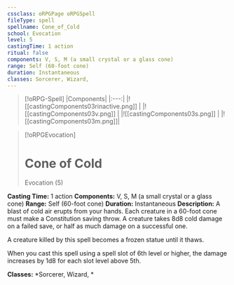 ```yaml
---
cssclass: oRPGPage oRPGSpell
fileType: spell
spellname: Cone_of_Cold
school: Evocation
level: 5
castingTime: 1 action
ritual: false
components: V, S, M (a small crystal or a glass cone)
range: Self (60-foot cone)
duration: Instantaneous
classes: Sorcerer, Wizard,
---
```

> [!oRPG-Spell]
> |Components|
> |:---:|
> |![[castingComponents03rinactive.png]] |
> |![[castingComponents03v.png]] |
> |![[castingComponents03s.png]] |
> |![[castingComponents03m.png]]|

> [!oRPGEvocation]
>#  Cone of Cold
> Evocation  (5)

**Casting Time:** 1 action
**Components:** V, S, M (a small crystal or a glass cone)
**Range:** Self (60-foot cone)
**Duration:**  Instantaneous
**Description:**
A blast of cold air erupts from your hands. Each creature in a 60-foot cone must make a Constitution saving throw. A creature takes 8d8 cold damage on a failed save, or half as much damage on a successful one.



 A creature killed by this spell becomes a frozen statue until it thaws.

When you cast this spell using a spell slot of 6th level or higher, the damage increases by 1d8 for each slot level above 5th.

**Classes:**  *Sorcerer, Wizard, *


